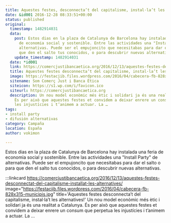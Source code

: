 ```yaml
---
title: Aquestes festes, desconnecta’t del capitalisme, instal·la’t les alternatives!
date: &id001 2016-12-28 08:33:51+00:00
status: published
original:
  timestamp: 1482914031
  data:
    post: Estos dias en la plaza de Catalunya de Barcelona hay instalada una feria
      de economia social y sostenible. Entre las actividades una "Install Party" de
      alternativas. Puede ser el empujoncito que necesitabas para dar el salto o para
      que den el salto tus conocidos, o para descubrir nuevas alternativas.
    update_timestamp: 1482914031
  date: *id001
  link: https://comercjustibancaetica.org/2016/12/13/aquestes-festes-desconnectat-del-capitalisme-installat-les-alternatives/
  title: Aquestes festes desconnecta’t del capitalisme, instal·la’t les alternatives!
  image: https://festacjib.files.wordpress.com/2016/04/cabecera-fb-828x315-municipis.jpg
  sitename: Som Comerç Just i Banca Ètica
  siteicon: https://s1.wp.com/i/favicon.ico
  siteurl: https://comercjustibancaetica.org
  description: Un nou model econòmic més ètic i solidari ja és una realitat a Catalunya.
    És per això que aquestes festes et convidem a deixar enrere un consum que perpetua
    les injustícies i t’animem a actuar. La …
tags:
- install party
- difusión alternativas
category: Campaña
location: España
author: vokimon

---
```

Estos dias en la plaza de Catalunya de Barcelona hay instalada una feria de economia social y sostenible. Entre las actividades una "Install Party" de alternativas. Puede ser el empujoncito que necesitabas para dar el salto o para que den el salto tus conocidos, o para descubrir nuevas alternativas.

:::linkcard https://comercjustibancaetica.org/2016/12/13/aquestes-festes-desconnectat-del-capitalisme-installat-les-alternatives/ image="https://festacjib.files.wordpress.com/2016/04/cabecera-fb-828x315-municipis.jpg" title='Aquestes festes desconnecta’t del capitalisme, instal·la’t les alternatives!'
    Un nou model econòmic més ètic i solidari ja és una realitat a Catalunya. És per això que aquestes festes et convidem a deixar enrere un consum que perpetua les injustícies i t’animem a actuar. La …

